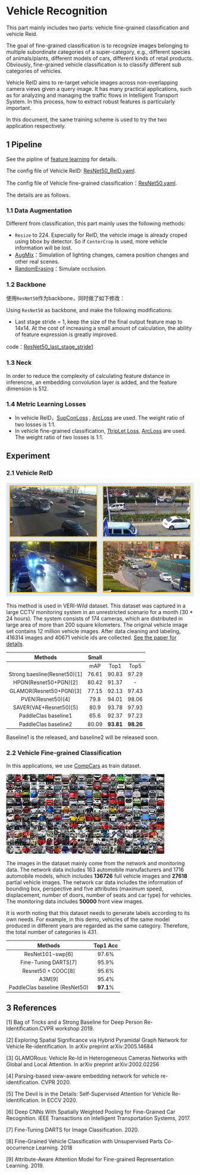 # Vehicle Recognition

This part mainly includes two parts: vehicle fine-grained classification and vehicle Reid.

The goal of fine-grained classification is to recognize images belonging to multiple subordinate categories of a super-category, e.g., different species of animals/plants, different models of cars, different kinds of retail products. Obviously, fine-grained vehicle classification is to classify different sub categories of vehicles.

Vehicle ReID aims to re-target vehicle images across non-overlapping camera views given a query image. It has many practical applications, such as for analyzing and managing the traffic flows in Intelligent Transport System. In this process, how to extract robust features is particularly important.

In this document, the same training scheme is used to try the two application respectively.

## 1 Pipeline

See the pipline of [feature learning](./feature_learning_en.md) for details.

The config file of Vehicle ReID: [ResNet50_ReID.yaml](../../../ppcls/configs/Vehicle/ResNet50_ReID.yaml).

The config file of Vehicle fine-grained classification：[ResNet50.yaml](../../../ppcls/configs/Vehicle/ResNet50.yaml).

 The details are as follows.

### 1.1 Data Augmentation

Different from classification, this part mainly uses the following methods:

- `Resize` to 224. Especially for ReID, the vehicle image is already croped using bbox by detector. So if `CenterCrop` is used, more vehicle information will be lost.
- [AugMix](https://arxiv.org/abs/1912.02781v1)：Simulation of lighting changes, camera position changes and other real scenes.
- [RandomErasing](https://arxiv.org/pdf/1708.04896v2.pdf)：Simulate  occlusion.

### 1.2 Backbone

使用`ResNet50`作为backbone，同时做了如下修改：

 Using `ResNet50` as  backbone, and make the following modifications:

- Last stage stride = 1, keep the size of the final output feature map to 14x14. At the cost of increasing a small amount of calculation, the ability of feature expression is greatly improved.

code：[ResNet50_last_stage_stride1](../../../ppcls/arch/backbone/variant_models/resnet_variant.py)

### 1.3 Neck

In order to reduce the complexity of calculating feature distance in inferencne, an embedding convolution layer is added, and the feature dimension is 512.

### 1.4 Metric Learning Losses

- In vehicle ReID，[SupConLoss](../../../ppcls/loss/supconloss.py) , [ArcLoss](../../../ppcls/arch/gears/arcmargin.py) are used. The weight ratio of two losses is 1:1.
- In vehicle fine-grained classification, [TtripLet Loss](../../../ppcls/loss/triplet.py), [ArcLoss](../../../ppcls/arch/gears/arcmargin.py) are used. The weight ratio of two losses is 1:1.

## Experiment

### 2.1 Vehicle ReID

<img src="../../images/recognition/vehicle/cars.JPG" style="zoom:50%;" />

This method is used in VERI-Wild dataset. This dataset was captured in a large CCTV monitoring system in an unrestricted scenario for a month (30 * 24 hours). The system consists of 174 cameras, which are distributed in large area of more than 200 square kilometers. The original vehicle image set contains 12 million vehicle images. After data cleaning and labeling, 416314 images and 40671 vehicle ids are collected. [See the paper for details]( https://github.com/PKU-IMRE/VERI-Wild).

|         **Methods**          | **Small** |           |           |
| :--------------------------: | :-------: | :-------: | :-------: |
|                              |    mAP    |   Top1    |   Top5    |
| Strong baesline(Resnet50)[1] |   76.61   |   90.83   |   97.29   |
|    HPGN(Resnet50+PGN)[2]     |   80.42   |   91.37   |     -     |
|   GLAMOR(Resnet50+PGN)[3]    |   77.15   |   92.13   |   97.43   |
|      PVEN(Resnet50)[4]       |   79.8    |   94.01   |   98.06   |
|    SAVER(VAE+Resnet50)[5]    |   80.9    |   93.78   |   97.93   |
|    PaddleClas  baseline1     |   65.6    |   92.37   |   97.23   |
|    PaddleClas  baseline2     |   80.09   | **93.81** | **98.26** |

 Baseline1 is the released, and baseline2 will be released soon.

### 2.2 Vehicle Fine-grained Classification

 In this applications, we use [CompCars](http://mmlab.ie.cuhk.edu.hk/datasets/comp_cars/index.html) as train dataset.

![](../../images/recognition/vehicle/CompCars.png)

The images in the dataset mainly come from the network and monitoring  data. The network data includes 163 automobile manufacturers and 1716  automobile models, which includes **136726** full vehicle images and **27618** partial vehicle images. The network car data includes the information of  bounding box, perspective and five  attributes (maximum speed, displacement, number of doors, number of  seats and car type) for vehicles. The monitoring data includes  **50000** front view images.

 It is worth noting that this dataset needs to generate labels  according to its own needs. For example, in this demo, vehicles of the  same model produced in different years are regarded as the same  category. Therefore, the total number of categories is 431.

|           **Methods**           | Top1 Acc  |
| :-----------------------------: | :-------: |
|        ResNet101-swp[6]         |   97.6%   |
|      Fine-Tuning DARTS[7]       |   95.9%   |
|       Resnet50 + COOC[8]        |   95.6%   |
|             A3M[9]              |   95.4%   |
| PaddleClas  baseline (ResNet50) | **97.1**% |

## 3 References

[1] Bag of Tricks and a Strong Baseline for Deep Person Re-Identification.CVPR workshop 2019.

[2] Exploring Spatial Significance via Hybrid Pyramidal Graph Network for Vehicle Re-identification. In arXiv preprint arXiv:2005.14684

[3] GLAMORous: Vehicle Re-Id in Heterogeneous Cameras Networks with Global and Local Attention. In arXiv preprint arXiv:2002.02256

[4] Parsing-based view-aware embedding network for vehicle re-identification. CVPR 2020.

[5] The Devil is in the Details: Self-Supervised Attention for Vehicle Re-Identification. In ECCV 2020.

[6] Deep CNNs With Spatially Weighted Pooling for Fine-Grained Car Recognition. IEEE Transactions on Intelligent Transportation Systems, 2017.

[7] Fine-Tuning DARTS for Image Classification. 2020.

[8] Fine-Grained Vehicle Classification with Unsupervised Parts Co-occurrence Learning. 2018

[9] Attribute-Aware Attention Model for Fine-grained Representation Learning. 2019.
